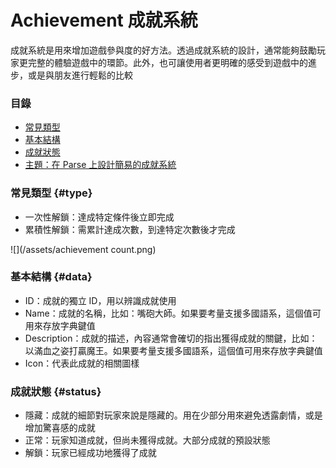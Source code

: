 # Achievement 成就系統

成就系統是用來增加遊戲參與度的好方法。透過成就系統的設計，通常能夠鼓勵玩家更完整的體驗遊戲中的環節。此外，也可讓使用者更明確的感受到遊戲中的進步，或是與朋友進行輕鬆的比較

### 目錄

* [常見類型](#type)
* [基本結構](#data)
* [成就狀態](#status)
* [主題：在 Parse 上設計簡易的成就系統](achievement/parse-achievement-system.md)

### 常見類型 {#type}

* 一次性解鎖：達成特定條件後立即完成
* 累積性解鎖：需累計達成次數，到達特定次數後才完成

![](/assets/achievement count.png)

### 基本結構 {#data}

* ID：成就的獨立 ID，用以辨識成就使用
* Name：成就的名稱，比如：嘴砲大師。如果要考量支援多國語系，這個值可用來存放字典鍵值
* Description：成就的描述，內容通常會確切的指出獲得成就的關鍵，比如：以滿血之姿打贏魔王。如果要考量支援多國語系，這個值可用來存放字典鍵值
* Icon：代表此成就的相關圖樣

### 成就狀態 {#status}

* 隱藏：成就的細節對玩家來說是隱藏的。用在少部分用來避免透露劇情，或是增加驚喜感的成就
* 正常：玩家知道成就，但尚未獲得成就。大部分成就的預設狀態
* 解鎖：玩家已經成功地獲得了成就